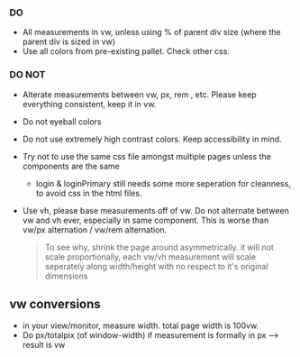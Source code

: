 ### DO ###
- All measurements in vw, unless using % of parent div size (where the parent div is sized in vw)
- Use all colors from pre-existing pallet. Check other css.

### DO NOT ###
- Alterate measurements between vw, px, rem , etc. Please keep everything consistent, keep it in vw.
- Do not eyeball colors
- Do not use extremely high contrast colors. Keep accessibility in mind.
- Try not to use the same css file amongst multiple pages unless the components are the same
    - login & loginPrimary still needs some more seperation for cleanness, to avoid css in the html files.

- Use vh, please base measurements off of vw. Do not alternate between vw and vh ever, especially in same component. This is worse than vw/px alternation / vw/rem alternation.
    > To see why, shrink the page around asymmetrically. it will not scale proportionally, each vw/vh measurement will scale seperately along width/height with no respect to it's original dimensions

## vw conversions ###
- in your view/monitor, measure width. total page width is 100vw.
- Do px/totalpix (of window-width) if measurement is formally in px --> result is vw
